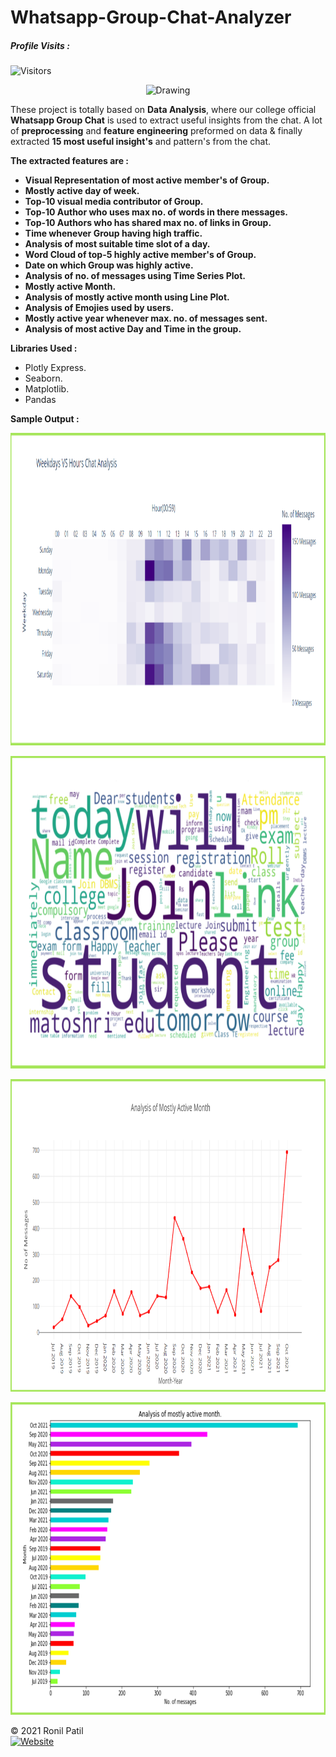 # Whatsapp-Group-Chat-Analyzer

##### Profile Visits :
![Visitors](https://visitor-badge.glitch.me/badge?page_id=ronylpatil.Whatapp-Group-Chat-Analysis&left_color=lightgrey&right_color=brightgreen&left_text=visitors) 

<p align = "center">
  <img class="center" src = "https://upload.wikimedia.org/wikipedia/commons/6/6b/WhatsApp.svg" alt = "Drawing" style = "width : 300px;">
</p>

These project is totally based on __Data Analysis__, where our college official __Whatsapp Group Chat__ is used to extract useful insights from the chat. A lot of __preprocessing__ and __feature engineering__ preformed on data & finally extracted __15 most useful insight's__ and pattern's from the chat.

<b>The extracted features are : </b>
* <b> Visual Representation of most active member's of Group.</b>
* <b> Mostly active day of week.</b>
* <b> Top-10 visual media contributor of Group.</b>
* <b> Top-10 Author who uses max no. of words in there messages.</b>
* <b> Top-10 Authors who has shared max no. of links in Group.</b>
* <b> Time whenever Group having high traffic.</b>
* <b> Analysis of most suitable time slot of a day.</b>
* <b> Word Cloud of top-5 highly active member's of Group.</b>
* <b> Date on which Group was highly active.</b>
* <b> Analysis of no. of messages using Time Series Plot.</b>
* <b> Mostly active Month.</b>
* <b> Analysis of mostly active month using Line Plot.</b>
* <b> Analysis of Emojies used by users.</b>
* <b> Mostly active year whenever max. no. of messages sent.</b>
* <b> Analysis of most active Day and Time in the group.</b>

<b>Libraries Used : </b>
* Plotly Express.
* Seaborn.
* Matplotlib.
* Pandas 

<b>Sample Output : </b>

<p align="center">
  <img class="center" src ="/Sample/wp1.png" alt="Drawing" style="width : 900px; height : 500px">
</p>

<p align="center">
  <img class="center" src ="/Sample/wp4.png" alt="Drawing" style="width : 900px; height : 500px">
</p>

<p align="center">
  <img class="center" src ="/Sample/wp2.png" alt="Drawing" style="width : 900px; height : 500px">
</p>

<p align="center">
  <img class="center" src ="/Sample/wp3.png" alt="Drawing" style="width : 900px; height : 500px">
</p>


<!-- #### This Notebook is really very amazing, must check it once. -->

<!-- <p align="center">
  <a href="https://www.linkedin.com/in/ronylpatil/">Made with ❤ by ronil</a>
</p> -->

© 2021 Ronil Patil<br>
[![Website](https://img.shields.io/badge/Made%20with-%E2%9D%A4-important?style=for-the-badge&url=https://www.linkedin.com/in/ronylpatil/)](https://www.linkedin.com/in/ronylpatil/)
